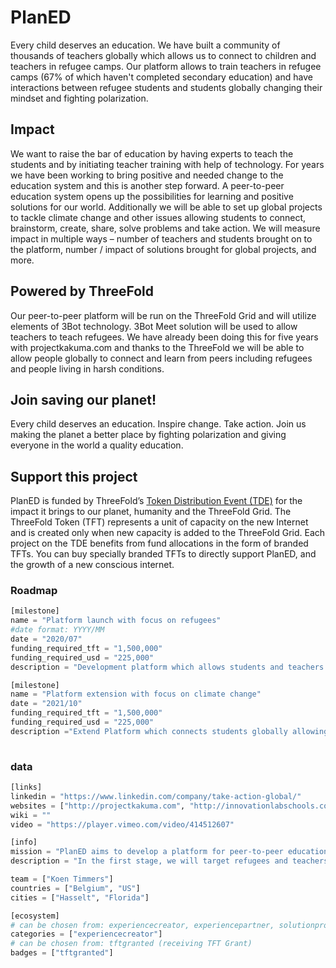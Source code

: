 # PlanED

Every child deserves an education. We have built a community of thousands of teachers globally which allows us to connect to children and teachers in refugee camps. Our platform allows to train teachers in refugee camps (67% of which haven't completed secondary education) and have interactions between refugee students and students globally changing their mindset and fighting polarization.

## Impact

We want to raise the bar of education by having experts to teach the students and by initiating teacher training with help of technology. For years we have been working to bring positive and needed change to the education system and this is another step forward. A peer-to-peer education system opens up the possibilities for learning and positive solutions for our world. Additionally we will be able to set up global projects to tackle climate change and other issues allowing students to connect, brainstorm, create, share, solve problems and take action. We will measure impact in multiple ways – number of teachers and students brought on to the platform, number / impact of solutions brought for global projects, and more.

## Powered by ThreeFold

Our peer-to-peer platform will be run on the ThreeFold Grid and will utilize elements of 3Bot technology. 3Bot Meet solution will be used to allow teachers to teach refugees. We have already been doing this for five years with projectkakuma.com and thanks to the ThreeFold we will be able to allow people globally to connect and learn from peers including refugees and people living in harsh conditions. 

## Join saving our planet!

Every child deserves an education. Inspire change. Take action. Join us making the planet a better place by fighting polarization and giving everyone in the world a quality education.


## Support this project

PlanED is funded by ThreeFold’s [Token Distribution Event (TDE)](https://wiki.threefold.io/#/tdeoverview)</a> for the impact it brings to our planet, humanity and the ThreeFold Grid.
The ThreeFold Token (TFT) represents a unit of capacity on the new Internet and is created only when new capacity is added to the ThreeFold Grid. Each project on the TDE benefits from fund allocations in the form of branded TFTs. 
You can buy specially branded TFTs to directly support PlanED, and the growth of a new conscious internet.



### Roadmap

```python
[milestone]
name = "Platform launch with focus on refugees"
#date format: YYYY/MM 
date = "2020/07"
funding_required_tft = "1,500,000"
funding_required_usd = "225,000"
description = "Development platform which allows students and teachers to connect globally. 300,000 Refugees will receive free education."

[milestone]
name = "Platform extension with focus on climate change"
date = "2021/10"
funding_required_tft = "1,500,000"
funding_required_usd = "225,000"
description ="Extend Platform which connects students globally allowing them to explore, discuss, create and share solutions about climate change, and take actions. We will work with governments to bring substantial change in 10 countries."
    
```

### data

```python
[links]
linkedin = "https://www.linkedin.com/company/take-action-global/"
websites = ["http://projectkakuma.com", "http://innovationlabschools.com", "http://takeactionglobal.org"]
wiki = ""
video = "https://player.vimeo.com/video/414512607"

[info]
mission = "PlanED aims to develop a platform for peer-to-peer education, where teachers become students and students become teachers."
description = "In the first stage, we will target refugees and teachers globally, and in the second stage we will focus on global projects like climate, poverty, and more. For years we have been working to bring positive and needed changes to the education system and this is another step forward. A peer-to-peer education system opens up the possibilities for learning and positive solutions for our world. The platform will be run on the ThreeFold Grid and will utilize elements of 3Bot technology. The P2P Zoom (tentatively named 3Bot Meet) solution will be used to allow teachers to teach refugees. (We have already been doing this for five years: projectkakuma.com.).We have a community of thousands of teachers globally which allows to connect to children and teachers in refugee camps. Our platform allows to connect, create and share. This way we can train teachers in refugee camps (important as 67% did not complete secondary education), have interactions between refugee students and students globally changing their mindset and fighting polarization, teach refugee students and teach young adults to code so they can find a job. Thanks to TF technology (e.g. 3Bot Meet), we will be able to allow people globally to connect and learn from peers including refugees and people living in harsh conditions. Aditionally we will be able to set up global projects to tackle climate change and other issues allowing students to connect, brainstorm, create, share, solve problems and take action. We will measure impact in multiple ways – number of teachers and students brought on to the platform, number / impact of solutions brought for global projects, and more. We will work with universities of Harvard, Brussels and Nairobi to collect qualitative and quantitative data measuring impact."

team = ["Koen Timmers"]
countries = ["Belgium", "US"]
cities = ["Hasselt", "Florida"]

[ecosystem]
# can be chosen from: experiencecreator, experiencepartner, solutionprovider, farmer, systemintegrator
categories = ["experiencecreator"]
# can be chosen from: tftgranted (receiving TFT Grant)
badges = ["tftgranted"]

```
